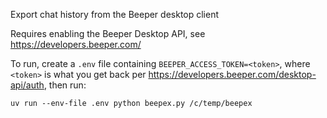 Export chat history from the Beeper desktop client

Requires enabling the Beeper Desktop API, see https://developers.beeper.com/

To run, create a `.env` file containing `BEEPER_ACCESS_TOKEN=<token>`, where `<token>` is what you get back per https://developers.beeper.com/desktop-api/auth, then run:

```
uv run --env-file .env python beepex.py /c/temp/beepex
```
